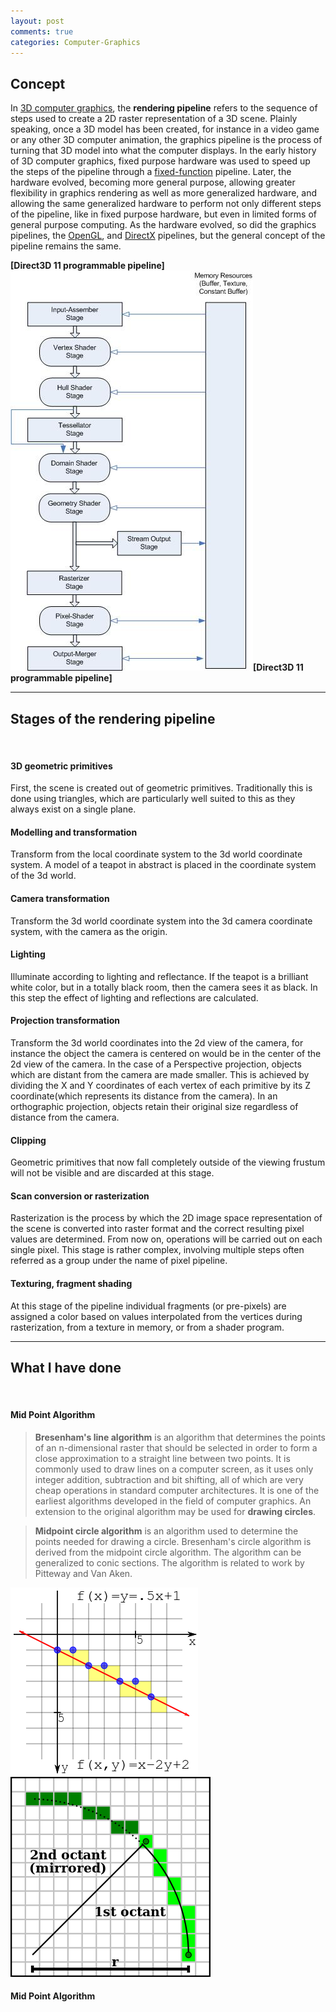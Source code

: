 ```yaml
---
layout: post
comments: true
categories: Computer-Graphics
---
```


## Concept

In [3D computer graphics](https://en.wikipedia.org/?wiki/3D_computer_graphics), the **rendering pipeline** refers to the sequence of steps used to create a 2D raster representation of a 3D scene. Plainly speaking, once a 3D model has been created, for instance in a video game or any other 3D computer animation, the graphics pipeline is the process of turning that 3D model into what the computer displays. In the early history of 3D computer graphics, fixed purpose hardware was used to speed up the steps of the pipeline through a [fixed-function](https://en.wikipedia.org/wiki/Fixed-function) pipeline. Later, the hardware evolved, becoming more general purpose, allowing greater flexibility in graphics rendering as well as more generalized hardware, and allowing the same generalized hardware to perform not only different steps of the pipeline, like in fixed purpose hardware, but even in limited forms of general purpose computing. As the hardware evolved, so did the graphics pipelines, the [OpenGL](https://en.wikipedia.org/wiki/OpenGL), and [DirectX](https://en.wikipedia.org/wiki/DirectX) pipelines, but the general concept of the pipeline remains the same.

**[Direct3D 11 programmable pipeline]**![directx11pipeline](./directx11pipeline.jpg)**[Direct3D 11 programmable pipeline]**

***

## Stages of the rendering pipeline 
<br/>

#### 3D geometric primitives

First, the scene is created out of geometric primitives. Traditionally this is done using triangles, which are particularly well suited to this as they always exist on a single plane.

#### Modelling and transformation

Transform from the local coordinate system to the 3d world coordinate system. A model of a teapot in abstract is placed in the coordinate system of the 3d world.

#### Camera transformation

Transform the 3d world coordinate system into the 3d camera coordinate system, with the camera as the origin.

#### Lighting

Illuminate according to lighting and reflectance. If the teapot is a brilliant white color, but in a totally black room, then the camera sees it as black. In this step the effect of lighting and reflections are calculated.

#### Projection transformation

Transform the 3d world coordinates into the 2d view of the camera, for instance the object the camera is centered on would be in the center of the 2d view of the camera. In the case of a Perspective projection, objects which are distant from the camera are made smaller. This is achieved by dividing the X and Y coordinates of each vertex of each primitive by its Z coordinate(which represents its distance from the camera). In an orthographic projection, objects retain their original size regardless of distance from the camera.

#### Clipping

Geometric primitives that now fall completely outside of the viewing frustum will not be visible and are discarded at this stage.

#### Scan conversion or rasterization

Rasterization is the process by which the 2D image space representation of the scene is converted into raster format and the correct resulting pixel values are determined. From now on, operations will be carried out on each single pixel. This stage is rather complex, involving multiple steps often referred as a group under the name of pixel pipeline.

#### Texturing, fragment shading

At this stage of the pipeline individual fragments (or pre-pixels) are assigned a color based on values interpolated from the vertices during rasterization, from a texture in memory, or from a shader program.

***

## What I have done
<br/>

#### Mid Point Algorithm

>**Bresenham's line algorithm** is an algorithm that determines the points of an n-dimensional raster that should be selected in order to form a close approximation to a straight line between two points. It is commonly used to draw lines on a computer screen, as it uses only integer addition, subtraction and bit shifting, all of which are very cheap operations in standard computer architectures. It is one of the earliest algorithms developed in the field of computer graphics. An extension to the original algorithm may be used for **drawing circles**.

>**Midpoint circle algorithm** is an algorithm used to determine the points needed for drawing a circle. Bresenham's circle algorithm is derived from the midpoint circle algorithm. The algorithm can be generalized to conic sections. The algorithm is related to work by Pitteway and Van Aken.

![midpointline](./midpoint_line.png)![midpointcircle](./midpoint_circle.png) 

#### Mid Point Algorithm
